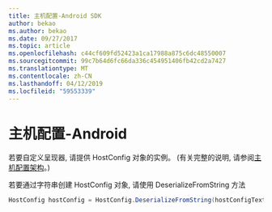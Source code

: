 ```yaml
---
title: 主机配置-Android SDK
author: bekao
ms.author: bekao
ms.date: 09/27/2017
ms.topic: article
ms.openlocfilehash: c44cf609fd52423a1ca17988a875c6dc48550007
ms.sourcegitcommit: 99c7b64d6fc66da336c454951406fb42cd2a7427
ms.translationtype: MT
ms.contentlocale: zh-CN
ms.lasthandoff: 04/12/2019
ms.locfileid: "59553339"
---
```

# <a name="host-config---android"></a>主机配置-Android

若要自定义呈现器, 请提供 HostConfig 对象的实例。 (有关完整的说明, 请参阅[主机配置架构](../../../rendering-cards/host-config.md)。)

若要通过字符串创建 HostConfig 对象, 请使用 DeserializeFromString 方法

```java
HostConfig hostConfig = HostConfig.DeserializeFromString(hostConfigText);
```